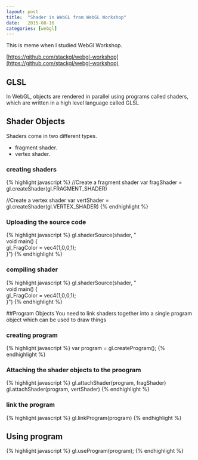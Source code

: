 ```yaml
---
layout: post
title:  "Shader in WebGL from WebGL Workshop"
date:   2015-08-16
categories: [webgl]
---
```


This is meme when I studied WebGl Workshop.

[https://github.com/stackgl/webgl-workshop](https://github.com/stackgl/webgl-workshop)


## GLSL
In WebGL, objects are rendered in parallel using programs called shaders, which are written in a high level language called GLSL

## Shader Objects

Shaders come in two different types.

- fragment shader.
- vertex shader.

### creating shaders

{% highlight javascript %}
//Create a fragment shader
var fragShader = gl.createShader(gl.FRAGMENT_SHADER)

//Create a vertex shader
var vertShader = gl.createShader(gl.VERTEX_SHADER)
{% endhighlight %}

### Uploading the source code

{% highlight javascript %}
gl.shaderSource(shader, "\
void main() {\
  gl_FragColor = vec4(1,0,0,1);\
}")
{% endhighlight %}


### compiling shader

{% highlight javascript %}
gl.shaderSource(shader, "\
void main() {\
  gl_FragColor = vec4(1,0,0,1);\
}")
{% endhighlight %}


##Program Objects
You need to link shaders together into a single program object which can be used to draw things

### creating program

{% highlight javascript %}
var program = gl.createProgram();
{% endhighlight %}

### Attaching the shader objects to the proogram

{% highlight javascript %}
gl.attachShader(program, fragShader)
gl.attachShader(program, vertShader)
{% endhighlight %}

### link the program

{% highlight javascript %}
gl.linkProgram(program)
{% endhighlight %}


## Using program

{% highlight javascript %}
gl.useProgram(program);
{% endhighlight %}
